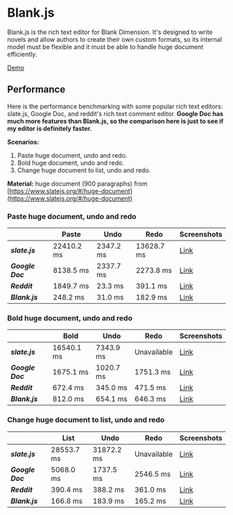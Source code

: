 # Blank.js
Blank.js is the rich text editor for Blank Dimension. It's designed to write novels and allow authors to create their own custom formats, so its internal model must be flexible and it must be able to handle huge document efficiently.

[Demo](https://blankjs.herokuapp.com/)

## Performance
Here is the performance benchmarking with some popular rich text editors: slate.js, Google Doc, and reddit's rich text comment editor. **Google Doc has much more features than Blank.js, so the comparison here is just to see if my editor is definitely faster.**

**Scenarios:**
1. Paste huge document, undo and redo.
2. Bold huge document, undo and redo.
3. Change huge document to list, undo and redo.

**Material:** huge document (900 paragraphs) from [https://www.slatejs.org/#/huge-document](https://www.slatejs.org/#/huge-document)

### Paste huge document, undo and redo

|               | Paste           | Undo      | Redo     | Screenshots |
| ------------- | --------------- | --------- | -------- | ----------- |
| **_slate.js_** | 22410.2 ms | 2347.2 ms | 13628.7 ms | [Link](img/benchmark-paste-slate.jpg) |
| **_Google Doc_** | 8138.5 ms | 2337.7 ms | 2273.8 ms | [Link](img/benchmark-paste-google_doc.jpg) |
| **_Reddit_** | 1849.7 ms | 23.3 ms | 391.1 ms | [Link](img/benchmark-paste-reddit.jpg) |
| **_Blank.js_** | 248.2 ms | 31.0 ms | 182.9 ms | [Link](img/benchmark-paste-blank.jpg) |

### Bold huge document, undo and redo

|               | Bold           | Undo      | Redo     | Screenshots |
| ------------- | --------------- | --------- | -------- | ----------- |
| **_slate.js_** | 16540.1 ms | 7343.9 ms | Unavailable | [Link](img/benchmark-bold-slate.jpg) |
| **_Google Doc_** | 1675.1 ms | 1020.7 ms | 1751.3 ms | [Link](img/benchmark-bold-google_doc.jpg) |
| **_Reddit_** | 672.4 ms | 345.0 ms | 471.5 ms | [Link](img/benchmark-bold-reddit.jpg) |
| **_Blank.js_** | 812.0 ms | 654.1 ms | 646.3 ms | [Link](img/benchmark-bold-blank.jpg) |

### Change huge document to list, undo and redo

|               | List           | Undo      | Redo     | Screenshots |
| ------------- | --------------- | --------- | -------- | ----------- |
| **_slate.js_** | 28553.7 ms | 31872.2 ms | Unavailable | [Link](img/benchmark-list-slate.jpg) |
| **_Google Doc_** | 5068.0 ms | 1737.5 ms | 2546.5 ms | [Link](img/benchmark-list-google_doc.jpg) |
| **_Reddit_** | 390.4 ms | 388.2 ms | 361.0 ms | [Link](img/benchmark-list-reddit.jpg) |
| **_Blank.js_** | 166.8 ms | 183.9 ms | 165.2 ms | [Link](img/benchmark-list-blank.jpg) |
